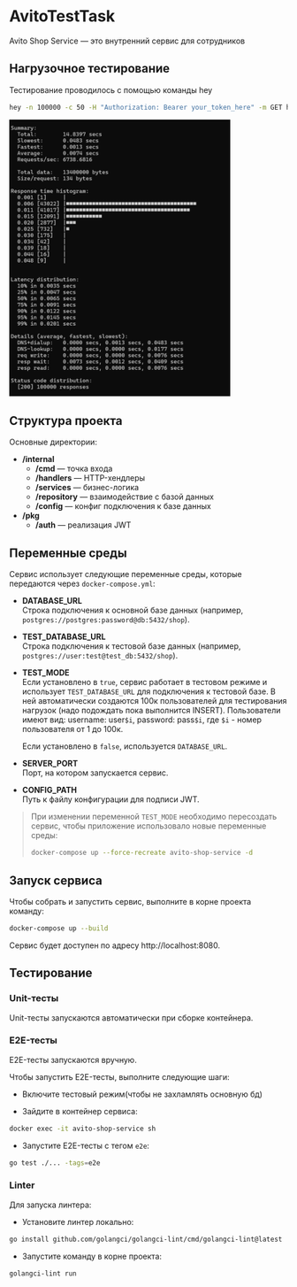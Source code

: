 # AvitoTestTask

Avito Shop Service — это внутренний сервис для сотрудников

## Нагрузочное тестирование
Тестирование проводилось с помощью команды hey
```sh
hey -n 100000 -c 50 -H "Authorization: Bearer your_token_here" -m GET http://localhost:8080/api/info
```

<img alt="Нагрузочное тестирование" height="500" src="assets/load_test_results.png" width="400"/>

## Структура проекта

Основные директории:
- **/internal**
    - **/cmd** — точка входа
    - **/handlers** — HTTP-хендлеры
    - **/services** — бизнес-логика
    - **/repository** — взаимодействие с базой данных
    - **/config** — конфиг подключения к базе данных
- **/pkg** 
    - **/auth** — реализация JWT
  
## Переменные среды

Сервис использует следующие переменные среды, которые передаются через `docker-compose.yml`:

- **DATABASE_URL**  
  Строка подключения к основной базе данных (например, `postgres://postgres:password@db:5432/shop`).

- **TEST_DATABASE_URL**  
  Строка подключения к тестовой базе данных (например, `postgres://user:test@test_db:5432/shop`).

- **TEST_MODE**  
  Если установлено в `true`, сервис работает в тестовом режиме и использует `TEST_DATABASE_URL` для подключения к тестовой базе. В ней автоматически создаются 100к пользователей для тестирования нагрузок (надо подождать пока выполнится INSERT). Пользователи имеют вид: username: user`$i`, password: pass`$i`, где `$i` - номер пользователя от 1 до 100к.
  
  Если установлено в `false`, используется `DATABASE_URL`.

- **SERVER_PORT**  
  Порт, на котором запускается сервис.

- **CONFIG_PATH**  
  Путь к файлу конфигурации для подписи JWT.

> При изменении переменной `TEST_MODE` необходимо пересоздать сервис, чтобы приложение использовало новые переменные среды:
>```sh
>docker-compose up --force-recreate avito-shop-service -d
>```

## Запуск сервиса

Чтобы собрать и запустить сервис, выполните в корне проекта команду:

```sh
docker-compose up --build
```

Сервис будет доступен по адресу http://localhost:8080.

## Тестирование

### Unit-тесты

Unit-тесты запускаются автоматически при сборке контейнера.

### E2E-тесты

E2E-тесты запускаются вручную.

Чтобы запустить E2E-тесты, выполните следующие шаги:

- Включите тестовый режим(чтобы не захламлять основную бд)

- Зайдите в контейнер сервиса:
```sh
docker exec -it avito-shop-service sh
```

- Запустите E2E-тесты с тегом `e2e`:
```sh
go test ./... -tags=e2e
```

### Linter

Для запуска линтера:

- Установите линтер локально:

```sh
go install github.com/golangci/golangci-lint/cmd/golangci-lint@latest
```

- Запустите команду в корне проекта:

```sh
golangci-lint run   
```